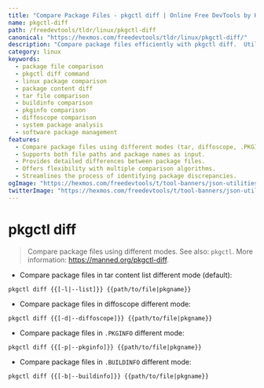 ```yaml
---
title: "Compare Package Files - pkgctl diff | Online Free DevTools by Hexmos"
name: pkgctl-diff
path: /freedevtools/tldr/linux/pkgctl-diff
canonical: "https://hexmos.com/freedevtools/tldr/linux/pkgctl-diff/"
description: "Compare package files efficiently with pkgctl diff.  Utilize different comparison modes for thorough analysis. Free online tool, no registration required."
category: linux
keywords:
  - package file comparison
  - pkgctl diff command
  - linux package comparison
  - package content diff
  - tar file comparison
  - buildinfo comparison
  - pkginfo comparison
  - diffoscope comparison
  - system package analysis
  - software package management
features:
  - Compare package files using different modes (tar, diffoscope, .PKGINFO, .BUILDINFO)
  - Supports both file paths and package names as input.
  - Provides detailed differences between package files.
  - Offers flexibility with multiple comparison algorithms.
  - Streamlines the process of identifying package discrepancies.
ogImage: "https://hexmos.com/freedevtools/t/tool-banners/json-utilities-banner.png"
twitterImage: "https://hexmos.com/freedevtools/t/tool-banners/json-utilities-banner.png"
---
```


# pkgctl diff

> Compare package files using different modes.
> See also: `pkgctl`.
> More information: <https://manned.org/pkgctl-diff>.

- Compare package files in tar content list different mode (default):

`pkgctl diff {{[-l|--list]}} {{path/to/file|pkgname}}`

- Compare package files in diffoscope different mode:

`pkgctl diff {{[-d|--diffoscope]}} {{path/to/file|pkgname}}`

- Compare package files in `.PKGINFO` different mode:

`pkgctl diff {{[-p|--pkginfo]}} {{path/to/file|pkgname}}`

- Compare package files in `.BUILDINFO` different mode:

`pkgctl diff {{[-b|--buildinfo]}} {{path/to/file|pkgname}}`
